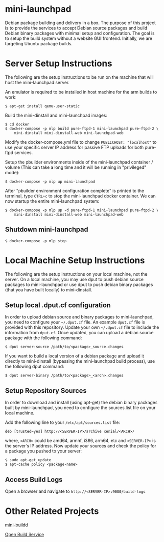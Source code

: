 # mini-launchpad

Debian package building and delivery in a box. The purpose of this project is
to provide the services to accept Debian source packages and build Debian
binary packages with minimal setup and configuration. The goal is to setup the
build system without a website GUI frontend. Initially, we are targeting Ubuntu
package builds.

# Server Setup Instructions

The following are the setup instructions to be run on the machine that will
host the mini-launchpad server.

An emulator is required to be installed in host machine for the arm builds to
work:

    $ apt-get install qemu-user-static

Build the mini-dinstall and mini-launchpad images:

    $ cd docker
    $ docker-compose -p mlp build pure-ftpd-1 mini-launchpad pure-ftpd-2 \
        mini-dinstall mini-dinstall-web mini-launchpad-web

Modify the docker-compose.yml file to change ``PUBLICHOST: "localhost"`` to use
your specific server IP address for passive FTP uploads for both pure-ftpd
services.

Setup the pbuilder environments inside of the mini-launchpad container / volume
(This can take a long time and it will be running in "privileged" mode):

    $ docker-compose -p mlp up mini-launchpad

After "pbuilder environment configuration complete" is printed to the terminal,
type ``CTRL+c`` to stop the mini-launchpad docker container. We can now startup
the entire mini-launchpad system:

    $ docker-compose -p mlp up -d pure-ftpd-1 mini-launchpad pure-ftpd-2 \
        mini-dinstall mini-dinstall-web mini-launchpad-web

## Shutdown mini-launchpad

    $ docker-compose -p mlp stop

# Local Machine Setup Instructions

The following are the setup instructions on your local machine, not the
server. On a local machine, you may use dput to push debian source packages to
mini-launchpad or use dput to push debian binary packages (that you have built
locally) to mini-dinstall.

## Setup local .dput.cf configuration

In order to upload debian source and binary packages to mini-launchpad, you
need to configure your ``~/.dput.cf`` file.  An example ``dput.cf`` file is
provided with this repository. Update your own ``~/.dput.cf`` file to include
the information from ``dput.cf``. Once updated, you can upload a debian source
package with the following command:

    $ dput server-source /path/to/<package>_source.changes

If you want to build a local version of a debian package and upload it directly
to mini-dinstall (bypassing the mini-launchpad build process), use the
following dput command:

    $ dput server-binary /path/to/<package>_<arch>.changes

## Setup Repository Sources

In order to download and install (using apt-get) the debian binary packages
built by mini-launchpad, you need to configure the sources.list file on your
local machine.

Add the following line to your ``/etc/apt/sources.list`` file:

    deb [trusted=yes] http://<SERVER-IP>/archive xenial/<ARCH>/

where, ``<ARCH>`` could be amd64, armhf, i386, arm64, etc and ``<SERVER-IP>``
is the server's IP address. Now update your sources and check the policy for a
package you pushed to your server:

    $ sudo apt-get update
    $ apt-cache policy <package-name>

## Access Build Logs

Open a browser and navigate to ``http://<SERVER-IP>:9080/build-logs``

# Other Related Projects

[mini-buildd](http://mini-buildd.installiert.net/)

[Open Build Service](http://openbuildservice.org/)
